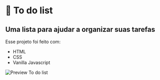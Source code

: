 # 📝 To do list
## Uma lista para ajudar a organizar suas tarefas 
Esse projeto foi feito com:
* HTML 
* CSS  
* Vanilla Javascript

![Preview To do list](https://media.giphy.com/media/kdiOGn5Hb4GQeTVhcH/giphy.gif)

